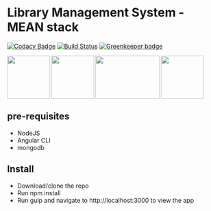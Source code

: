 # Library Management System - MEAN stack 

[![Codacy Badge](https://api.codacy.com/project/badge/Grade/693f085ee97947ce8dc0514b46d68c51)](https://app.codacy.com/app/xXZang3tsuXx/mean-book-library?utm_source=github.com&utm_medium=referral&utm_content=xXZang3tsuXx/mean-book-library&utm_campaign=badger)
[![Build Status](https://travis-ci.org/xXZang3tsuXx/mean-book-library.svg?branch=master)](https://travis-ci.org/xXZang3tsuXx/mean-book-library) [![Greenkeeper badge](https://badges.greenkeeper.io/xXZang3tsuXx/mean-book-library.svg)](https://greenkeeper.io/)

<div>
<img align="left" width="100" height="100" src="https://i2.wp.com/www.damiencosset.com/wp-content/uploads/2017/07/mongodb.png">

<img align="center" width="100" height="100" src="https://www.atatus.com/images/devicon/icon-express.svg">

<img align="left" width="100" height="100" src="https://png.icons8.com/color/1600/angularjs.png">

<img align="left" width="150" height="100" src="https://cdn.pixabay.com/photo/2015/04/23/17/41/node-js-736399_960_720.png">

</div>


## pre-requisites

  - NodeJS
  - Angular CLI  
  - mongodb

## Install 

  - Download/clone the repo
  - Run npm install
  - Run gulp and navigate to http://localhost:3000 to view the app
